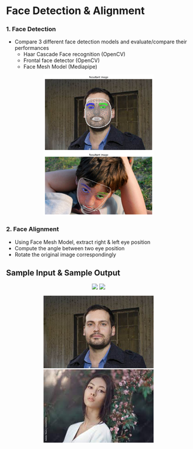 # Face Detection & Alignment
### **1. Face Detection**
- Compare 3 different face detection models and evaluate/compare their performances
  - Haar Cascade Face recognition (OpenCV)
  - Frontal face detector (OpenCV)
  - Face Mesh Model (Mediapipe)

<p align="middle">
  <img src="images/out/facemesh1.png" width="300" />
  <img src="images/out/facemesh2.png" width="300" /> 
</p>

### **2. Face Alignment**
- Using Face Mesh Model, extract right & left eye position
- Compute the angle between two eye position
- Rotate the original image correspondingly


## Sample Input & Sample Output

<p align="middle">
  <img src="images/out/face1.jpg" width="300" />
  <img src="images/out/face2.jpg" width="300" /> 
</p>
<p align="middle">
  <img src="images/in/face3.jpg" width="300" />
  <img src="images/in/face4.jpg" width="300" /> 
</p>
